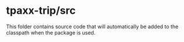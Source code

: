# tpaxx-trip/src

This folder contains source code that will automatically be added to the classpath when
the package is used.
